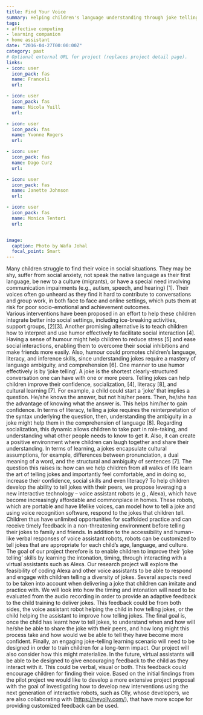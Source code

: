 ```yaml
---
title: Find Your Voice
summary: Helping children's language understanding through joke telling with home assistant
tags:
- affective computing
- learning companion
- home assistant
date: "2016-04-27T00:00:00Z"
category: past
# Optional external URL for project (replaces project detail page).
links:
- icon: user
  icon_pack: fas
  name: Franceli
  url: 

- icon: user
  icon_pack: fas
  name: Nicola Yuill
  url: 

- icon: user
  icon_pack: fas
  name: Yvonne Rogers
  url: 

- icon: user
  icon_pack: fas
  name: Dago Curz
  url: 

- icon: user
  icon_pack: fas
  name: Janette Johnson
  url: 

- icon: user
  icon_pack: fas
  name: Monica Tentori
  url: 


image:
  caption: Photo by Wafa Johal
  focal_point: Smart
---
```


Many children struggle to find their voice in social situations. They may be shy, suffer from social anxiety, not speak the native language as their first language, be new to a culture (migrants), or have a special need involving communication impairments (e.g., autism, speech, and hearing) [1]. Their voices often go unheard as they find it hard to contribute to conversations and group work, in both face to face and online settings, which puts them at risk for poor socio-emotional and achievement outcomes.  
Various interventions have been proposed in an effort to help these children integrate better into social settings, including ice-breaking activities, support groups, [2][3]. Another promising alternative is to teach children how to interpret and use humor effectively to facilitate social interaction [4]. Having a sense of humour might help children to reduce stress [5] and ease social interactions, enabling them to overcome their social inhibitions and make friends more easily. Also, humour could promotes children’s language, literacy, and inference skills, since understanding jokes require a mastery of language ambiguity, and comprehension [6].
One manner to use humor effectively is by ‘joke telling’. A joke is the shortest clearly-structured conversation one can have with one or more peers. Telling jokes can help children improve their confidence, socialization, [4], literacy [8], and cultural learning [7]. For example, a child could start a ‘joke’ that implies a question. He/she knows the answer, but not his/her peers. Then, he/she has the advantage of knowing what the answer is. This helps him/her to gain confidence. In terms of literacy, telling a joke requires the reinterpretation of the syntax underlying the question, then, understanding the ambiguity in a joke might help them in the comprehension of language [8]. Regarding socialization, this dynamic allows children to take part in role-taking, and understanding what other people needs to know to get it. Also, it can create a positive environment where children can laugh together and share their understanding. In terms of learning, a jokes encapsulate cultural assumptions, for example, differences between pronunciation, a dual meaning of a word, and the structural and ambiguity of sentences [7].  The question this raises is: how can we help children from all walks of life learn the art of telling jokes and importantly feel comfortable, and in doing so, increase their confidence, social skills and even literacy?
To help children develop the ability to tell jokes with their peers, we propose leveraging a new interactive technology – voice assistant robots (e.g., Alexa), which have become increasingly affordable and commonplace in homes. These robots, which are portable and have lifelike voices, can model how to tell a joke and using voice recognition software, respond to the jokes that children tell. Children thus have unlimited opportunities for scaffolded practice and can receive timely feedback in a non-threatening environment before telling their jokes to family and friends. In addition to the accessibility and human-like verbal responses of voice assistant robots, robots can be customized to tell jokes that are appropriate for each child’s age, language, and culture. The goal of our project therefore is to enable children to improve their ‘joke telling’ skills by learning the intonation, timing, through interacting with a virtual assistants such as Alexa.
Our research project will explore the feasibility of coding Alexa and other voice assistants to be able to respond and engage with children telling a diversity of jokes. Several aspects need to be taken into account when delivering a joke that children can imitate and practice with. We will look into how the timing and intonation will need to be evaluated from the audio recording in order to provide an adaptive feedback to the child training to deliver jokes. This feedback could be from both sides, the voice assistant robot helping the child in how telling jokes, or the child helping the assistant to improve how telling jokes. The final goal is, once the child has learnt how to tell jokes, to understand when and how will he/she be able to share the joke with their peers, and how long might this process take and how would we be able to tell they have become more confident.
Finally, an engaging joke-telling learning scenario will need to be designed in order to train children for a long-term impact. Our project will also consider how this might materialize.  In the future, virtual assistants will be able to be designed to give encouraging feedback to the child as they interact with it. This could be verbal, visual or both. This feedback could encourage children for finding their voice. Based on the initial findings from the pilot project  we would like to develop a more extensive project proposal with the goal of investigating how to develop new interventions using the next generation of interactive robots, such as Olly, whose developers, we are also collaborating with (https://heyolly.com/), that have more scope for providing customized feedback can be used.
